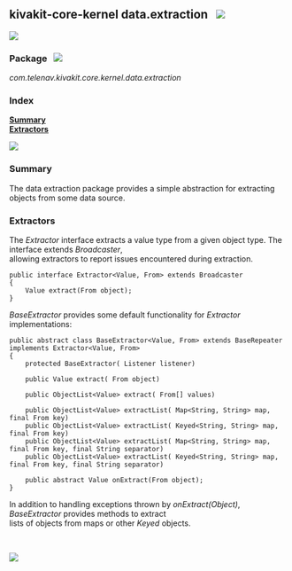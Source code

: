 ## kivakit-core-kernel data.extraction &nbsp; ![](https://telenav.github.io/telenav-assets/images/icons/bits-40.png)
![](https://telenav.github.io/telenav-assets/images/separators/horizontal-line.png)

### Package &nbsp; ![](https://telenav.github.io/telenav-assets/images/icons/box-24.png)

*com.telenav.kivakit.core.kernel.data.extraction*

### Index

[**Summary**](#summary)  
[**Extractors**](#extractors)

![](https://telenav.github.io/telenav-assets/images/separators/horizontal-line.png)

### Summary <a name="summary"></a>

The data extraction package provides a simple abstraction for extracting objects from some data source.

### Extractors <a name="extractors"></a>

The *Extractor* interface extracts a value type from a given object type. The interface extends *Broadcaster*,   
allowing extractors to report issues encountered during extraction.

    public interface Extractor<Value, From> extends Broadcaster
    {
        Value extract(From object);
    }

*BaseExtractor* provides some default functionality for *Extractor* implementations:

    public abstract class BaseExtractor<Value, From> extends BaseRepeater implements Extractor<Value, From>
    {
        protected BaseExtractor( Listener listener)
    
        public Value extract( From object)
    
        public ObjectList<Value> extract( From[] values)

        public ObjectList<Value> extractList( Map<String, String> map, final From key)
        public ObjectList<Value> extractList( Keyed<String, String> map, final From key)
        public ObjectList<Value> extractList( Map<String, String> map, final From key, final String separator)
        public ObjectList<Value> extractList( Keyed<String, String> map, final From key, final String separator)

        public abstract Value onExtract(From object);
    }

In addition to handling exceptions thrown by *onExtract(Object)*, *BaseExtractor* provides methods to extract  
lists of objects from maps or other *Keyed* objects.

<br/>

![](https://telenav.github.io/telenav-assets/images/separators/horizontal-line.png)

